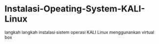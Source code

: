 # Instalasi-Opeating-System-KALI-Linux
langkah langkah instalasi sistem operasi KALI Linux menggunankan virtual box
